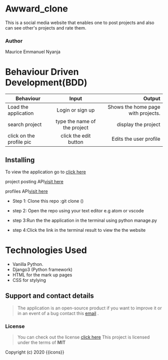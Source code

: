 # Awward_clone

This is a social media website that enables one to post projects and also can see other's projects and rate them.

### Author

Maurice Emmanuel Nyanja

# Behaviour Driven Development(BDD)

| Behaviour                |            Input             |                             Output |
| ------------------------ | :--------------------------: | ---------------------------------: |
| Load the application     |       Login or sign up       | Shows the home page with projects. |
| search project           | type the name of the project |                display the project |
| click on the profile pic |    click the edit button     |             Edits the user profile |

## Installing



To view the application go to [click here]()

project posting API[visit here]()

profiles API[visit here]()

- Step 1: Clone this repo :git clone ()

- step 2: Open the repo using your text editor e.g atom or vscode

- step 3:Run the the application in the terminal using python manage.py

- step 4:Click the link in the terminal result to view the the website

# Technologies Used

- Vanilla Python.
- Django3 (Python framework)
- HTML for the mark up pages
- CSS for stylying

## Support and contact details

> The application is an open-source product if you want to improve it or in an event of a bug contact this
> [email](cheatcodes.dev@gmail.com) .

### License

> You can check out the license [click here](https://choosealicense.com/licenses/mit/)
> This project is licensed under the terms of **MIT**

Copyright (c) 2020 {{icons}}
